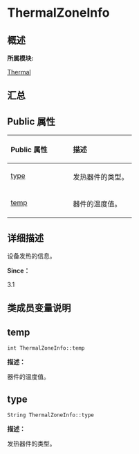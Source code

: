 # ThermalZoneInfo<a name="ZH-CN_TOPIC_0000001290561216"></a>

## **概述**<a name="section1068177122083932"></a>

**所属模块:**

[Thermal](thermal.md)

## **汇总**<a name="section641096446083932"></a>

## Public 属性<a name="pub-attribs"></a>

<a name="table414078418083932"></a>
<table><thead align="left"><tr id="row850096945083932"><th class="cellrowborder" valign="top" width="50%" id="mcps1.1.3.1.1"><p id="p1374170454083932"><a name="p1374170454083932"></a><a name="p1374170454083932"></a>Public 属性</p>
</th>
<th class="cellrowborder" valign="top" width="50%" id="mcps1.1.3.1.2"><p id="p277140080083932"><a name="p277140080083932"></a><a name="p277140080083932"></a>描述</p>
</th>
</tr>
</thead>
<tbody><tr id="row924471175083932"><td class="cellrowborder" valign="top" width="50%" headers="mcps1.1.3.1.1 "><p id="p937848925083932"><a name="p937848925083932"></a><a name="p937848925083932"></a><a href="_thermal_zone_info.md#af4267e1015eaa66ec145a22516895dc6">type</a></p>
</td>
<td class="cellrowborder" valign="top" width="50%" headers="mcps1.1.3.1.2 "><p id="entry491801646083932p0"><a name="entry491801646083932p0"></a><a name="entry491801646083932p0"></a>发热器件的类型。</p>
</td>
</tr>
<tr id="row431010625083932"><td class="cellrowborder" valign="top" width="50%" headers="mcps1.1.3.1.1 "><p id="p1684032583083932"><a name="p1684032583083932"></a><a name="p1684032583083932"></a><a href="_thermal_zone_info.md#a3fcb25870394460ec8290e517c005634">temp</a></p>
</td>
<td class="cellrowborder" valign="top" width="50%" headers="mcps1.1.3.1.2 "><p id="entry946070701083932p0"><a name="entry946070701083932p0"></a><a name="entry946070701083932p0"></a>器件的温度值。</p>
</td>
</tr>
</tbody>
</table>

## **详细描述**<a name="section868589800083932"></a>

设备发热的信息。

**Since：**

3.1

## **类成员变量说明**<a name="section581357460083932"></a>

## temp<a name="a3fcb25870394460ec8290e517c005634"></a>

```
int ThermalZoneInfo::temp
```

**描述：**

器件的温度值。

## type<a name="af4267e1015eaa66ec145a22516895dc6"></a>

```
String ThermalZoneInfo::type
```

**描述：**

发热器件的类型。

